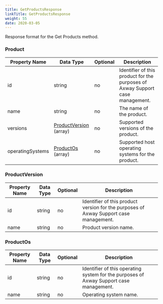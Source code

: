 ```yaml
---
title: GetProductsResponse
linkTitle: GetProductsResponse
weight: 55
date: 2020-03-05
---
```


Response format for the Get Products method.

### Product

| Property Name    | Data Type                             | Optional | Description |
|------------------|---------------------------------------|----------|-------------|
| id               | string                                |       no | Identifier of this product for the purposes of Axway Support case management. |
| name             | string                                |       no | The name of the product.
| versions         | [ProductVersion](#productversion) (array) |       no | Supported versions of the product. |
| operatingSystems | [ProductOs](#productos) (array)           |       no | Supported host operating systems for the product. |

### ProductVersion

| Property Name | Data Type | Optional | Description |
|---------------|-----------|----------|-------------|
| id            | string    |       no | Identifier of this product version for the purposes of Axway Support case management. |
| name          | string    |       no | Product version name. |

### ProductOs

| Property Name | Data Type | Optional | Description |
|---------------|-----------|----------|-------------|
| id            | string    |       no | Identifier of this operating system for the purposes of Axway Support case management. |
| name          | string    |       no | Operating system name. |
